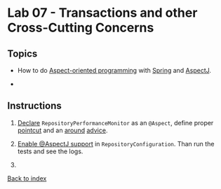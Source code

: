 Lab 07 - Transactions and other Cross-Cutting Concerns
==
Topics
--
* How to do [Aspect-oriented programming][1] with [Spring][2] and [AspectJ][3].

*

Instructions
--
1. [Declare][4] `RepositoryPerformanceMonitor` as an `@Aspect`, define proper [pointcut][5]
    and an [around][6] [advice][7].

2. [Enable @AspectJ support][8] in `RepositoryConfiguration`. Than run the tests and see the logs.

3.

[Back to index](..)

 [1]: http://docs.spring.io/spring/docs/3.2.6.RELEASE/spring-framework-reference/htmlsingle/#aop
 [2]: http://docs.spring.io/spring/docs/3.2.6.RELEASE/spring-framework-reference/htmlsingle/#aop-ataspectj
 [3]: http://eclipse.org/aspectj/
 [4]: http://docs.spring.io/spring/docs/3.2.6.RELEASE/spring-framework-reference/htmlsingle/#aop-at-aspectj
 [5]: http://docs.spring.io/spring/docs/3.2.6.RELEASE/spring-framework-reference/htmlsingle/#aop-pointcuts
 [6]: http://docs.spring.io/spring/docs/3.2.6.RELEASE/spring-framework-reference/htmlsingle/#aop-ataspectj-around-advice
 [7]: http://docs.spring.io/spring/docs/3.2.6.RELEASE/spring-framework-reference/htmlsingle/#aop-advice
 [8]: http://docs.spring.io/spring/docs/3.2.6.RELEASE/spring-framework-reference/htmlsingle/#aop-aspectj-support

